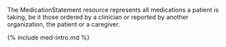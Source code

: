 The MedicationStatement resource represents all medications a patient is taking, be it those ordered by a clinician or reported by another organization, the patient or a caregiver. 

{% include med-intro.md %}